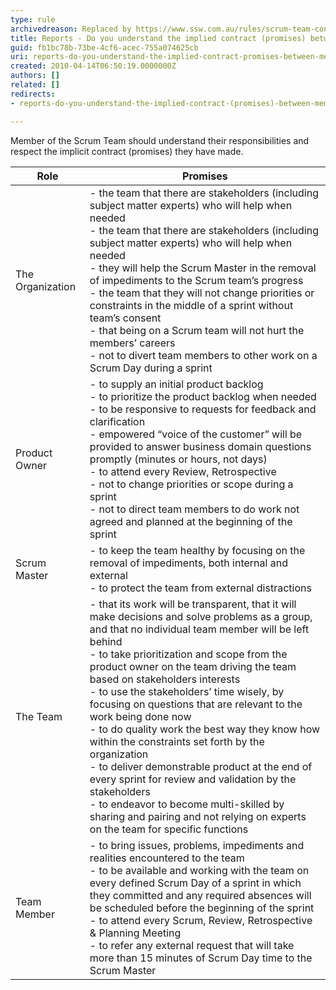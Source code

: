 ```yaml
---
type: rule
archivedreason: Replaced by https://www.ssw.com.au/rules/scrum-team-contract
title: Reports - Do you understand the implied contract (promises) between Members of the Scrum Team?
guid: fb1bc78b-73be-4cf6-acec-755a074625cb
uri: reports-do-you-understand-the-implied-contract-promises-between-members-of-the-scrum-team
created: 2010-04-14T06:50:19.0000000Z
authors: []
related: []
redirects:
- reports-do-you-understand-the-implied-contract-(promises)-between-members-of-the-scrum-team

---
```


Member of the Scrum Team should understand their responsibilities and respect the implicit contract (promises) they have made.

<!--endintro-->

| **Role** | **Promises** |
| --- | --- |
| The Organization | - the team that there are stakeholders (including subject matter experts) who will help when needed <br> - the team that there are stakeholders (including subject matter experts) who will help when needed <br> - they will help the Scrum Master in the removal of impediments to the Scrum team’s progress <br> - the team that they will not change priorities or constraints in the middle of a sprint without team’s consent <br> - that being on a Scrum team will not hurt the members’ careers <br> - not to divert team members to other work on a Scrum Day during a sprint |
| Product Owner | - to supply an initial product backlog <br> - to prioritize the product backlog when needed <br> - to be responsive to requests for feedback and clarification <br> - empowered “voice of the customer” will be provided to answer business domain questions promptly (minutes or hours, not days) <br> - to attend every Review, Retrospective <br> - not to change priorities or scope during a sprint <br> - not to direct team members to do work not agreed and planned at the beginning of the sprint |
| Scrum Master | - to keep the team healthy by focusing on the removal of impediments, both internal and external <br> - to protect the team from external distractions |
| The Team | - that its work will be transparent, that it will make decisions and solve problems as a group, and that no individual team member will be left behind <br> - to take prioritization and scope from the product owner on the team driving the team based on stakeholders interests <br> - to use the stakeholders’ time wisely, by focusing on questions that are relevant to the work being done now <br> - to do quality work the best way they know how within the constraints set forth by the organization <br> - to deliver demonstrable product at the end of every sprint for review and validation by the stakeholders <br> - to endeavor to become multi-skilled by sharing and pairing and not relying on experts on the team for specific functions |
| Team Member | - to bring issues, problems, impediments and realities encountered to the team <br> - to be available and working with the team on every defined Scrum Day of a sprint in which they committed and any required absences will be scheduled before the beginning of the sprint <br> - to attend every Scrum, Review, Retrospective &amp; Planning Meeting <br> - to refer any external request that will take more than 15 minutes of Scrum Day time to the Scrum Master |
